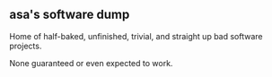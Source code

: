 ## asa's software dump
Home of half-baked, unfinished, trivial, and straight up bad software projects.

None guaranteed or even expected to work.
